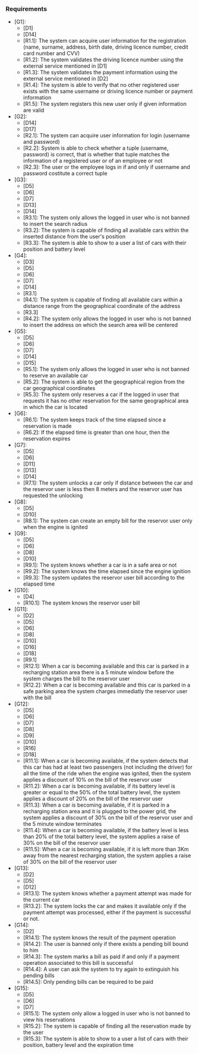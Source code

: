### Requirements
* [G1]:
	- [D1]
	- [D14]
	- [R1.1]: The system can acquire user information for the registration (name, surname, address, birth date, driving licence number, credit card number and CVV)
	- [R1.2]: The system validates the driving licence number using the external service mentioned in [D1]
	- [R1.3]: The system validates the payment information using the external service mentioned in [D2]
	- [R1.4]: The system is able to verify that no other registered user exists with the same username or driving licence number or payment information
	- [R1.5]: The system registers this new user only if given information are valid
* [G2]:
	- [D14]
	- [D17]
	- [R2.1]: The system can acquire user information for login (username and password)
	- [R2.2]: System is able to check whether a tuple (username, password) is correct, that is whether that tuple matches the information of a registered user or of an employee or not
	- [R2.3]: The user or the employee logs in if and only if username and password costitute a correct tuple
* [G3]:
	- [D5]
	- [D6]
	- [D7]
	- [D13]
	- [D14]
	- [R3.1]: The system only allows the logged in user who is not banned to insert the search radius
	- [R3.2]: The system is capable of finding all available cars within the inserted distance from the user's position
	- [R3.3]: The system is able to show to a user a list of cars with their position and battery level
* [G4]:
	- [D3]
	- [D5]
	- [D6]
	- [D7]
	- [D14]
	- [R3.1]
	- [R4.1]: The system is capable of finding all available cars within a distance range from the geographical coordinate of the address
	- [R3.3]
	- [R4.2]: The system only allows the logged in user who is not banned to insert the address on which the search area will be centered
* [G5]:
	- [D5]
	- [D6]
	- [D7]
	- [D14]
	- [D15]
	- [R5.1]: The system only allows the logged in user who is not banned to reserve an available car
	- [R5.2]: The system is able to get the geographical region from the car geographical coordinates
	- [R5.3]: The system only reserves a car if the logged in user that requests it has no other reservation for the same geographical area in which the car is located
* [G6]:
	- [R6.1]: The system keeps track of the time elapsed since a reservation is made
	- [R6.2]: If the elapsed time is greater than one hour, then the reservation expires
* [G7]:
	- [D5]
	- [D6]
	- [D11]
	- [D13]
	- [D14]
	- [R7.1]: The system unlocks a car only if distance between the car and the reservor user is less then 8 meters and the reservor user has requested the unlocking
* [G8]:
	- [D5]
	- [D10]
	- [R8.1]: The system can create an empty bill for the reservor user only when the engine is ignited
* [G9]:
	- [D5]
	- [D6]
	- [D8]
	- [D10]
	- [R9.1]: The system knows whether a car is in a safe area or not
	- [R9.2]: The system knows the time elapsed since the engine ignition
	- [R9.3]: The system updates the reservor user bill according to the elapsed time
* [G10]:
	- [D4]
	- [R10.1]: The system knows the reservor user bill
* [G11]:
	- [D2]
	- [D5]
	- [D6]
	- [D8]
	- [D10]
	- [D16]
	- [D18]
	- [R9.1]
	- [R12.1]: When a car is becoming available and this car is parked in a recharging station area there is a 5 minute window before the system charges the bill to the reservor user 
	- [R12.2]: When a car is becoming available and this car is parked in a safe parking area the system charges immediatly the reservor user with the bill
* [G12]:
	- [D5]
	- [D6]
	- [D7]
	- [D8]
	- [D9]
	- [D10]
	- [R16]
	- [D18]
	- [R11.1]: When a car is becoming available, if the system detects that this car has had at least two passengers (not including the driver) for all the time of the ride when the engine was ignited, then the system applies a discount of 10% on the bill of the reservor user  
	- [R11.2]: When a car is becoming available, if its battery level is greater or equal to the 50% of the total battery level, the system applies a discount of 20% on the bill of the reservor user
	- [R11.3]: When a car is becoming available, if it is parked in a recharging station area and it is plugged to the power grid, the system applies a discount of 30% on the bill of the reservor user and the 5 minute window terminates
	- [R11.4]: When a car is becoming available, if the battery level is less than 20% of the total battery level, the system applies a raise of 30% on the bill of the reservor user
	- [R11.5]: When a car is becoming available, if it is left more than 3Km away from the nearest recharging station, the system applies a raise of 30% on the bill of the reservor user
* [G13]:
	- [D2]
	- [D5]
	- [D12]
	- [R13.1]: The system knows whether a payment attempt was made for the current car
	- [R13.2]: The system locks the car and makes it available only if the payment attempt was processed, either if the payment is successful or not.
* [G14]:
	- [D2]
	- [R14.1]: The system knows the result of the payment operation
	- [R14.2]: The user is banned only if there exists a pending bill bound to him
	- [R14.3]: The system marks a bill as paid if and only if a payment operation associated to this bill is successful
	- [R14.4]: A user can ask the system to try again to extinguish his pending bills
	- [R14.5]: Only pending bills can be required to be paid
* [G15]:
	- [D5]
	- [D6]
	- [D7]
	- [R15.1]: The system only allow a logged in user who is not banned to view his reservations
	- [R15.2]: The system is capable of finding all the reservation made by the user
	- [R15.3]: The system is able to show to a user a list of cars with their position, battery level and the expiration time